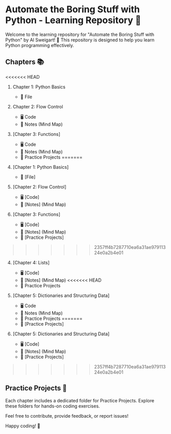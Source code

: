 # Automate the Boring Stuff with Python - Learning Repository 🐍

Welcome to the learning repository for "Automate the Boring Stuff with Python" by Al Sweigart! 📘 This repository is designed to help you learn Python programming effectively.

## Chapters 📚

<<<<<<< HEAD
1. Chapter 1: Python Basics

   - 📜 File

2. Chapter 2: Flow Control

   - 🖥️ Code
   - 🧠 Notes (Mind Map)

3. [Chapter 3: Functions]

   - 🖥️ Code
   - 🧠 Notes (Mind Map)
   - 🚀 Practice Projects
=======
1. [Chapter 1: Python Basics]

   - 📜 [File]

2. [Chapter 2: Flow Control]

   - 🖥️ [Code]
   - 🧠 [Notes] (Mind Map)

3. [Chapter 3: Functions]

   - 🖥️ [Code]
   - 🧠 [Notes] (Mind Map)
   - 🚀 [Practice Projects]
>>>>>>> 2357ff4b7287710ea6a31ae97911324e0a2b4e01

4. [Chapter 4: Lists]

   - 🖥️ [Code]
   - 🧠 [Notes] (Mind Map)
<<<<<<< HEAD
   - 🚀 Practice Projects

5. [Chapter 5: Dictionaries and Structuring Data]

   - 🖥️ Code
   - 🧠 Notes (Mind Map)
   - 🚀 Practice Projects
=======
   - 🚀 [Practice Projects]

5. [Chapter 5: Dictionaries and Structuring Data]

   - 🖥️ [Code]
   - 🧠 [Notes] (Mind Map)
   - 🚀 [Practice Projects]
>>>>>>> 2357ff4b7287710ea6a31ae97911324e0a2b4e01

## Practice Projects 🚀

Each chapter includes a dedicated folder for Practice Projects. Explore these folders for hands-on coding exercises.

Feel free to contribute, provide feedback, or report issues!

Happy coding! 🚀
